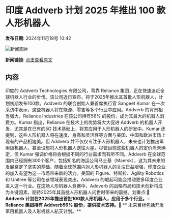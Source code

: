 # 印度 Addverb 计划 2025 年推出 100 款人形机器人

**发布日期**: 2024年11月19号 10:42

![新闻图片](https://upload.chinaz.com/2024/1119/6386760974989596946128742.png)

**新闻链接**: [点击查看原文](https://www.aibase.com/zh/news/13316)

## 内容

印度的 Addverb Technologies 有限公司，背靠 Reliance 集团，正在快速追赶全球机器人行业的步伐。该公司近日宣布，将于2025年推出其首批人形机器人，计划初期发布100款。Addverb 的联合创始人兼首席执行官 Sangeet Kumar 在一次采访中表示，这些机器人将在能源、零售等多个行业中应用。Addverb 的背景相当强大，Reliance Industries 在该公司持有56% 的股份，成为其最大的机器人消费方。Kumar 指出，Reliance 在技术上的优势将大大促进 Addverb 的机器人开发，尤其是在已有的5G 技术基础上，将其应用于人形机器人的研发中。Kumar 还提到，这些人形机器人将在速度、身高和灵活性等方面与美国、中国和欧洲市场上现有的产品相媲美。但 Addverb 并不仅仅专注于人形机器人，未来也计划推出军用级机器人，甚至设想将人形机器人送往火星。尽管目前这些机器人的定价尚未确定，但 Kumar 强调价格将会根据不同的行业需求而有所不同。Addverb 在全球范围内已经拥有300个客户，包括知名的海运公司马士基（Maersk），这为其未来的发展奠定了坚实的基础。随着全球范围内对人形机器人的关注日益增强，印度企业的加入有望为这一市场带来新的活力。美国的 Figure、特斯拉、Agility Robotics 和 Unitree 等公司在该领域表现突出，Addverb 的崛起可能会推动更多印度企业进入这一行业。在这场人形机器人竞赛中，Addverb 的战略布局和技术创新将成为关键因素，期待2025年其首批人形机器人问世时带来的震撼。划重点:🤖 **Addverb 计划在2025年推出首批100款人形机器人，应用于多个行业。**💡 **Reliance 集团持有 Addverb56% 股份，提供技术支持。**🚀 ** 未来目标包括开发军用机器人及人形机器人航天计划。**

